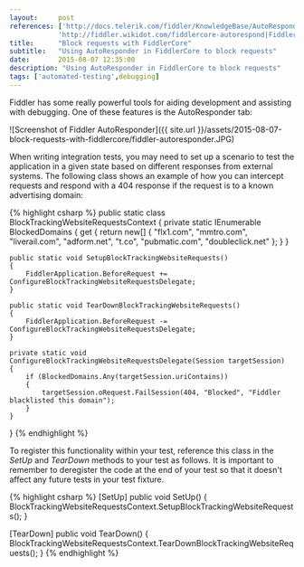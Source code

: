 ```yaml
---
layout:     post
references: ['http://docs.telerik.com/fiddler/KnowledgeBase/AutoResponder|Fiddler AutoResponder KB',
			'http://fiddler.wikidot.com/fiddlercore-autorespond|FiddlerCore AutoResponder Wiki']
title:      "Block requests with FiddlerCore"
subtitle:   "Using AutoResponder in FiddlerCore to block requests"
date:       2015-08-07 12:35:00
description: "Using AutoResponder in FiddlerCore to block requests"
tags: ['automated-testing',debugging]
---
```


<p>Fiddler has some really powerful tools for aiding development and assisting with debugging. One of these features is
the AutoResponder tab:</p>

![Screenshot of Fiddler AutoResponder]({{ site.url }}/assets/2015-08-07-block-requests-with-fiddlercore/fiddler-autoresponder.JPG)

<p>When writing integration tests, you may need to set up a scenario to test the application in a given state based on
different responses from external systems. The following class shows an example of how you can intercept requests and respond
with a 404 response if the request is to a known advertising domain:</p>

{% highlight csharp %}
public static class BlockTrackingWebsiteRequestsContext
{
    private static IEnumerable<string> BlockedDomains
    {
        get
        {
            return new[]
            {
                "flx1.com",
                "mmtro.com",
                "liverail.com",
                "adform.net",
                "t.co",
                "pubmatic.com",
                "doubleclick.net"
            };
        }
    }

    public static void SetupBlockTrackingWebsiteRequests()
    {
        FiddlerApplication.BeforeRequest += ConfigureBlockTrackingWebsiteRequestsDelegate;
    }

    public static void TearDownBlockTrackingWebsiteRequests()
    {
        FiddlerApplication.BeforeRequest -= ConfigureBlockTrackingWebsiteRequestsDelegate;
    }

    private static void ConfigureBlockTrackingWebsiteRequestsDelegate(Session targetSession)
    {
        if (BlockedDomains.Any(targetSession.uriContains))
        {
            targetSession.oRequest.FailSession(404, "Blocked", "Fiddler blacklisted this domain");
        }
    }
}
{% endhighlight %}

<p>To register this functionality within your test, reference this class in the <em>SetUp</em> and <em>TearDown</em>
methods to your test as follows. It is important to remember to deregister the code at the end of your test so that it doesn't
affect any future tests in your test fixture.</p>

{% highlight csharp %}
[SetUp]
public void SetUp()
{
    BlockTrackingWebsiteRequestsContext.SetupBlockTrackingWebsiteRequests();
}

[TearDown]
public void TearDown()
{
    BlockTrackingWebsiteRequestsContext.TearDownBlockTrackingWebsiteRequests();
}
{% endhighlight %}
